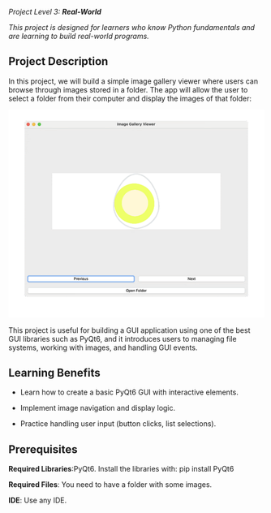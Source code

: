 *Project Level 3:* ***Real-World***

*This project is designed for learners who know Python fundamentals and are learning to build real-world programs.*

## Project Description

In this project, we will build a simple image gallery viewer where users can browse through images stored in a folder. The app will allow the user to select a folder from their computer and display the images of that folder:

![Alt Text](image.gif)

This project is useful for building a GUI application using one of the best GUI libraries such as PyQt6, and it introduces users to managing file systems, working with images, and handling GUI events.

## Learning Benefits

- Learn how to create a basic PyQt6 GUI with interactive elements.

- Implement image navigation and display logic.

- Practice handling user input (button clicks, list selections).

## Prerequisites

**Required Libraries**:PyQt6. Install the libraries with: pip install PyQt6

**Required Files**: You need to have a folder with some images.

**IDE**: Use any IDE.